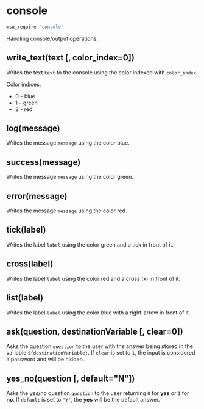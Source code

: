 
# console

```bash
msu_require "console"
```

Handling console/output operations.


## write_text(text [, color_index=0])

Writes the text `text` to the console using the color indexed with `color_index`.

Color indices:

* 0 - blue
* 1 - green
* 2 - red


## log(message)

Writes the message `message` using the color blue.


## success(message)

Writes the message `message` using the color green.


## error(message)

Writes the message `message` using the color red.


## tick(label)


Writes the label `label` using the color green and a tick in front of it.

## cross(label)

Writes the label `label` using the color red and a cross (x) in front of it.


## list(label)

Writes the label `label` using the color blue with a right-arrow in front of it.


## ask(question, destinationVariable [, clear=0])

Asks the question `question` to the user with the answer being stored in the variable `${destinationVariable}`. If `clear` is set to `1`, the input is considered a password and will be hidden.


## yes_no(question [, default="N"])

Asks the yes/no question `question` to the user returning `0` for **yes** or `1` for **no**. If `default` is set to `"Y"`, the **yes** will be the default answer.
